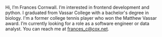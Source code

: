 Hi, I’m Frances Cornwall. I’m interested in frontend development and python.
I graduated from Vassar College with a bachelor's degree in biology.
I'm a former college tennis player who won the Matthew Vassar award.
I’m currently looking for a role as a software engineer or data analyst.
You can reach me at frances_c@cox.net.
<!---
francescorn/francescorn is a ✨ special ✨ repository because its `README.md` (this file) appears on your GitHub profile.
You can click the Preview link to take a look at your changes.
--->
